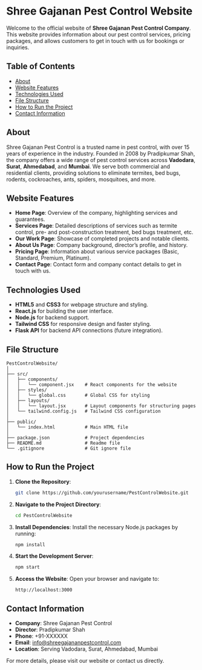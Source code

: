 # Shree Gajanan Pest Control Website

Welcome to the official website of **Shree Gajanan Pest Control Company**. This website provides information about our pest control services, pricing packages, and allows customers to get in touch with us for bookings or inquiries.

## Table of Contents
- [About](#about)
- [Website Features](#website-features)
- [Technologies Used](#technologies-used)
- [File Structure](#file-structure)
- [How to Run the Project](#how-to-run-the-project)
- [Contact Information](#contact-information)

## About

Shree Gajanan Pest Control is a trusted name in pest control, with over 15 years of experience in the industry. Founded in 2008 by Pradipkumar Shah, the company offers a wide range of pest control services across **Vadodara**, **Surat**, **Ahmedabad**, and **Mumbai**. We serve both commercial and residential clients, providing solutions to eliminate termites, bed bugs, rodents, cockroaches, ants, spiders, mosquitoes, and more.

## Website Features

- **Home Page**: Overview of the company, highlighting services and guarantees.
- **Services Page**: Detailed descriptions of services such as termite control, pre- and post-construction treatment, bed bugs treatment, etc.
- **Our Work Page**: Showcase of completed projects and notable clients.
- **About Us Page**: Company background, director’s profile, and history.
- **Pricing Page**: Information about various service packages (Basic, Standard, Premium, Platinum).
- **Contact Page**: Contact form and company contact details to get in touch with us.

## Technologies Used

- **HTML5** and **CSS3** for webpage structure and styling.
- **React.js** for building the user interface.
- **Node.js** for backend support.
- **Tailwind CSS** for responsive design and faster styling.
- **Flask API** for backend API connections (future integration).
  
## File Structure

```
PestControlWebsite/
│
├── src/
│   ├── components/
│   │   └── component.jsx    # React components for the website
│   ├── styles/
│   │   └── global.css       # Global CSS for styling
│   ├── layouts/
│   │   └── layout.jsx       # Layout components for structuring pages
│   └── tailwind.config.js   # Tailwind CSS configuration
│
├── public/
│   └── index.html           # Main HTML file
│
├── package.json             # Project dependencies
├── README.md                # Readme file
└── .gitignore               # Git ignore file
```

## How to Run the Project

1. **Clone the Repository**:
   ```bash
   git clone https://github.com/yourusername/PestControlWebsite.git
   ```

2. **Navigate to the Project Directory**:
   ```bash
   cd PestControlWebsite
   ```

3. **Install Dependencies**:
   Install the necessary Node.js packages by running:
   ```bash
   npm install
   ```

4. **Start the Development Server**:
   ```bash
   npm start
   ```

5. **Access the Website**:
   Open your browser and navigate to:
   ```
   http://localhost:3000
   ```

## Contact Information

- **Company**: Shree Gajanan Pest Control
- **Director**: Pradipkumar Shah
- **Phone**: +91-XXXXXX
- **Email**: info@shreegajananpestcontrol.com
- **Location**: Serving Vadodara, Surat, Ahmedabad, Mumbai

For more details, please visit our website or contact us directly.
